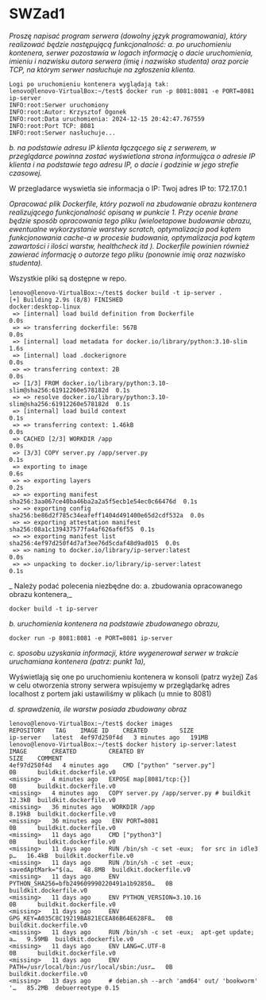 # SWZad1
_Proszę napisać program serwera (dowolny język programowania), który realizować będzie
następującą funkcjonalność:
a. po uruchomieniu kontenera, serwer pozostawia w logach informację o dacie
uruchomienia, imieniu i nazwisku autora serwera (imię i nazwisko studenta) oraz porcie
TCP, na którym serwer nasłuchuje na zgłoszenia klienta._

```
Logi po uruchomieniu kontenera wyglądają tak:
lenovo@lenovo-VirtualBox:~/test$ docker run -p 8081:8081 -e PORT=8081 ip-server
INFO:root:Serwer uruchomiony
INFO:root:Autor: Krzysztof Ogonek
INFO:root:Data uruchomienia: 2024-12-15 20:42:47.767559
INFO:root:Port TCP: 8081
INFO:root:Serwer nasłuchuje...
```

_b. na podstawie adresu IP klienta łączącego się z serwerem, w przeglądarce powinna
zostać wyświetlona strona informująca o adresie IP klienta i na podstawie tego adresu IP,
o dacie i godzinie w jego strefie czasowej._

W przegladarce wyswietla sie informacja o IP:
Twoj adres IP to: 172.17.0.1

_Opracować plik Dockerfile, który pozwoli na zbudowanie obrazu kontenera realizującego
funkcjonalność opisaną w punkcie 1. Przy ocenie brane będzie sposób opracowania tego pliku
(wieloetapowe budowanie obrazu, ewentualne wykorzystanie warstwy scratch, optymalizacja pod
kątem funkcjonowania cache-a w procesie budowania, optymalizacja pod kątem zawartości i ilości
warstw, healthcheck itd ). Dockerfile powinien również zawierać informację o autorze tego pliku
(ponownie imię oraz nazwisko studenta)._

Wszystkie pliki są dostępne w repo.
```
lenovo@lenovo-VirtualBox:~/test$ docker build -t ip-server .
[+] Building 2.9s (8/8) FINISHED                       	docker:desktop-linux
 => [internal] load build definition from Dockerfile                   	0.0s
 => => transferring dockerfile: 567B                                   	0.0s
 => [internal] load metadata for docker.io/library/python:3.10-slim    	1.6s
 => [internal] load .dockerignore                                      	0.0s
 => => transferring context: 2B                                        	0.0s
 => [1/3] FROM docker.io/library/python:3.10-slim@sha256:61912260e578182d  0.1s
 => => resolve docker.io/library/python:3.10-slim@sha256:61912260e578182d  0.1s
 => [internal] load build context                                      	0.1s
 => => transferring context: 1.46kB                                    	0.0s
 => CACHED [2/3] WORKDIR /app                                          	0.0s
 => [3/3] COPY server.py /app/server.py                                	0.1s
 => exporting to image                                                 	0.6s
 => => exporting layers                                                	0.2s
 => => exporting manifest sha256:3aa067ce40ba46ba2a2a5f5ecb1e54ec0c66476d  0.1s
 => => exporting config sha256:be86d2f785c34eafeff1404d491400e65d2cdf532a  0.0s
 => => exporting attestation manifest sha256:08a1c139437577fa4af626af6f55  0.1s
 => => exporting manifest list sha256:4ef97d250f4d7af3ee76d5cdaf48d9ad015  0.0s
 => => naming to docker.io/library/ip-server:latest                    	0.0s
 => => unpacking to docker.io/library/ip-server:latest                 	0.1s
```

_ Należy podać polecenia niezbędne do:
a. zbudowania opracowanego obrazu kontenera,_

```
docker build -t ip-server 
```

_b. uruchomienia kontenera na podstawie zbudowanego obrazu,_
```
docker run -p 8081:8081 -e PORT=8081 ip-server
```
_c. sposobu uzyskania informacji, które wygenerował serwer w trakcie uruchamiana kontenera
(patrz: punkt 1a),_

Wyświetlają się one po uruchomieniu kontenera w konsoli (patrz wyżej)
Zaś w celu otworzenia strony serwera wpisujemy w przeglądarkę adres localhost z portem jaki ustawiliśmy w plikach (u mnie to 8081)

_d. sprawdzenia, ile warstw posiada zbudowany obraz_
```
lenovo@lenovo-VirtualBox:~/test$ docker images
REPOSITORY   TAG   	IMAGE ID   	CREATED     	SIZE
ip-server	latest	4ef97d250f4d   3 minutes ago   191MB
lenovo@lenovo-VirtualBox:~/test$ docker history ip-server:latest
IMAGE      	CREATED      	CREATED BY                                  	SIZE  	COMMENT
4ef97d250f4d   4 minutes ago	CMD ["python" "server.py"]                  	0B    	buildkit.dockerfile.v0
<missing>  	4 minutes ago	EXPOSE map[8081/tcp:{}]                     	0B    	buildkit.dockerfile.v0
<missing>  	4 minutes ago	COPY server.py /app/server.py # buildkit    	12.3kB	buildkit.dockerfile.v0
<missing>  	36 minutes ago   WORKDIR /app                                	8.19kB	buildkit.dockerfile.v0
<missing>  	36 minutes ago   ENV PORT=8081                               	0B    	buildkit.dockerfile.v0
<missing>  	11 days ago  	CMD ["python3"]                             	0B    	buildkit.dockerfile.v0
<missing>  	11 days ago  	RUN /bin/sh -c set -eux;  for src in idle3 p…   16.4kB	buildkit.dockerfile.v0
<missing>  	11 days ago  	RUN /bin/sh -c set -eux;   savedAptMark="$(a…   48.8MB	buildkit.dockerfile.v0
<missing>  	11 days ago  	ENV PYTHON_SHA256=bfb249609990220491a1b92850…   0B    	buildkit.dockerfile.v0
<missing>  	11 days ago  	ENV PYTHON_VERSION=3.10.16                  	0B    	buildkit.dockerfile.v0
<missing>  	11 days ago  	ENV GPG_KEY=A035C8C19219BA821ECEA86B64E628F8…   0B    	buildkit.dockerfile.v0
<missing>  	11 days ago  	RUN /bin/sh -c set -eux;  apt-get update;  a…   9.59MB	buildkit.dockerfile.v0
<missing>  	11 days ago  	ENV LANG=C.UTF-8                            	0B    	buildkit.dockerfile.v0
<missing>  	11 days ago  	ENV PATH=/usr/local/bin:/usr/local/sbin:/usr…   0B    	buildkit.dockerfile.v0
<missing>  	13 days ago  	# debian.sh --arch 'amd64' out/ 'bookworm' '…   85.2MB	debuerreotype 0.15
```
